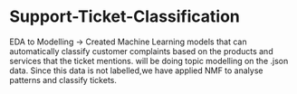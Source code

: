 # Support-Ticket-Classification
EDA to Modelling -> Created Machine Learning models that can automatically classify customer complaints based on the products and services that the ticket mentions. will be doing topic modelling on the .json data. Since this data is not labelled,we have applied NMF to analyse patterns and classify tickets.
